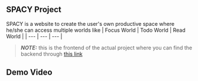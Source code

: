 ## SPACY Project 
SPACY is a website to create the user's own productive space where he/she can access multiple worlds like 
| Focus World | Todo World | Read World  |
| --- | --- | ---  |
> **_NOTE:_**  this is the frontend of the actual project where you can find the backend through [this link](https://github.com/SoulaimakH/my-world-backend)
## Demo Video

